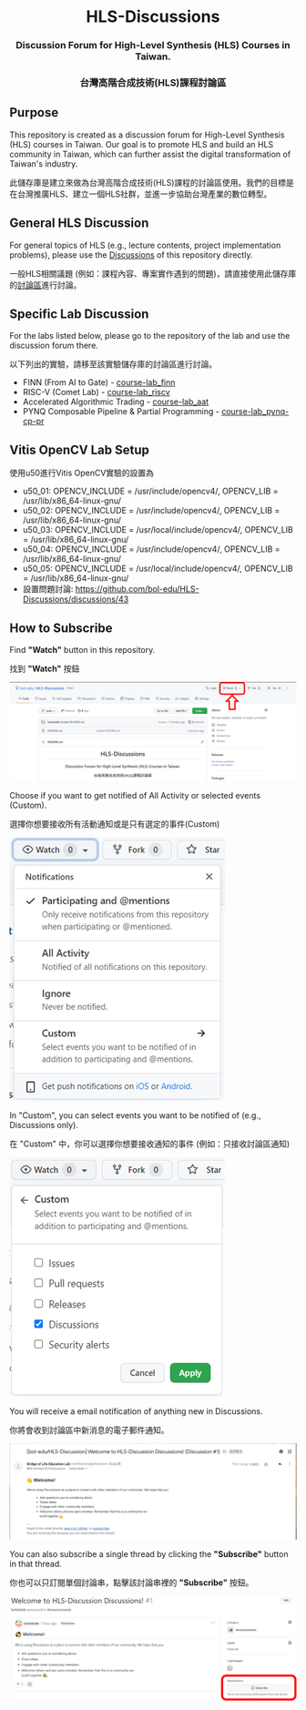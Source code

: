 <h1 align="center">HLS-Discussions</h1>

<h3 align="center">Discussion Forum for High-Level Synthesis (HLS) Courses in Taiwan.</h3>

<h3 align="center">台灣高階合成技術(HLS)課程討論區</h3>

## Purpose

This repository is created as a discussion forum for High-Level Synthesis (HLS) courses in Taiwan. Our goal is to promote HLS and build an HLS community in Taiwan, which can further assist the digital transformation of Taiwan's industry.

此儲存庫是建立來做為台灣高階合成技術(HLS)課程的討論區使用。我們的目標是在台灣推廣HLS、建立一個HLS社群，並進一步協助台灣產業的數位轉型。



## General HLS Discussion

For general topics of HLS (e.g., lecture contents, project implementation problems), please use the [Discussions](https://github.com/bol-edu/HLS-Discussions/discussions) of this repository directly.

一般HLS相關議題 (例如：課程內容、專案實作遇到的問題)，請直接使用此儲存庫的[討論區](https://github.com/bol-edu/HLS-Discussions/discussions)進行討論。



## Specific Lab Discussion

For the labs listed below, please go to the repository of the lab and use the discussion forum there.

以下列出的實驗，請移至該實驗儲存庫的討論區進行討論。

* FINN (From AI to Gate) - [course-lab_finn](https://github.com/bol-edu/course-lab_finn/discussions)
* RISC-V (Comet Lab) - [course-lab_riscv](https://github.com/bol-edu/course-lab_riscv/discussions)
* Accelerated Algorithmic Trading - [course-lab_aat](https://github.com/bol-edu/course-lab_aat/discussions)
* PYNQ Composable Pipeline & Partial Programming - [course-lab_pynq-cp-pr](https://github.com/bol-edu/course-lab_pynq-cp-pr/discussions)

## Vitis OpenCV Lab Setup

使用u50進行Vitis OpenCV實驗的設置為
* u50_01: OPENCV_INCLUDE = /usr/include/opencv4/, OPENCV_LIB = /usr/lib/x86_64-linux-gnu/
* u50_02: OPENCV_INCLUDE = /usr/include/opencv4/, OPENCV_LIB = /usr/lib/x86_64-linux-gnu/
* u50_03: OPENCV_INCLUDE = /usr/local/include/opencv4/, OPENCV_LIB = /usr/lib/x86_64-linux-gnu/
* u50_04: OPENCV_INCLUDE = /usr/include/opencv4/, OPENCV_LIB = /usr/lib/x86_64-linux-gnu/
* u50_05: OPENCV_INCLUDE = /usr/local/include/opencv4/, OPENCV_LIB = /usr/lib/x86_64-linux-gnu/
* 設置問題討論: https://github.com/bol-edu/HLS-Discussions/discussions/43

## How to Subscribe

Find **"Watch"** button in this repository.

找到 **"Watch"** 按鈕

![](./images/watch.png)

Choose if you want to get notified of All Activity or selected events (Custom).

選擇你想要接收所有活動通知或是只有選定的事件(Custom)

![](./images/all_custom.png)

In "Custom", you can select events you want to be notified of (e.g., Discussions only).

在 "Custom" 中，你可以選擇你想要接收通知的事件 (例如：只接收討論區通知)

![](./images/custom.png)

You will receive a email notification of anything new in Discussions.

你將會收到討論區中新消息的電子郵件通知。

![](./images/email.png)

You can also subscribe a single thread by clicking the **"Subscribe"** button in that thread.

你也可以只訂閱單個討論串，點擊該討論串裡的 **"Subscribe"** 按鈕。

![](./images/single.png)
